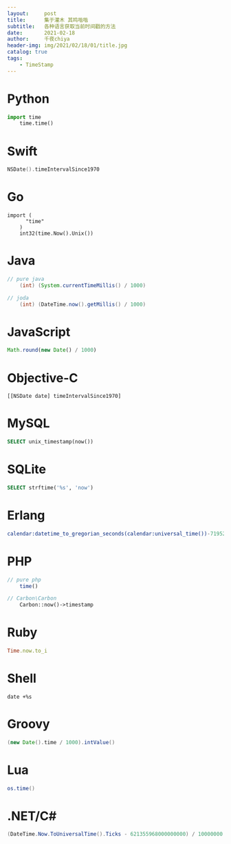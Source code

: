 ```yaml
---
layout:     post
title:      集于灌木 其鸣喈喈 
subtitle:   各种语言获取当前时间戳的方法
date:       2021-02-18
author:     千夜chiya
header-img: img/2021/02/18/01/title.jpg
catalog: true
tags:
    - TimeStamp
---
```


# Python

```python
import time
    time.time()
```

# Swift

```swift
NSDate().timeIntervalSince1970
```

# Go

```golang
import (
      "time"
    )
    int32(time.Now().Unix())
```

# Java 

```java
// pure java
    (int) (System.currentTimeMillis() / 1000)

// joda
    (int) (DateTime.now().getMillis() / 1000)
```

# JavaScript

```js
Math.round(new Date() / 1000)
```

# Objective-C

```objc
[[NSDate date] timeIntervalSince1970]
```

# MySQL

```sql
SELECT unix_timestamp(now())
```

# SQLite

```sql
SELECT strftime('%s', 'now')
```

# Erlang

```erl
calendar:datetime_to_gregorian_seconds(calendar:universal_time())-719528*24*3600.
```

# PHP

```php
// pure php
    time()

// Carbon\Carbon
    Carbon::now()->timestamp
```

# Ruby

```ruby
Time.now.to_i
```

# Shell

```shell
date +%s
```

# Groovy

```groovy
(new Date().time / 1000).intValue()
```

# Lua

```lua
os.time()
```

# .NET/C#

```csharp
(DateTime.Now.ToUniversalTime().Ticks - 621355968000000000) / 10000000
```